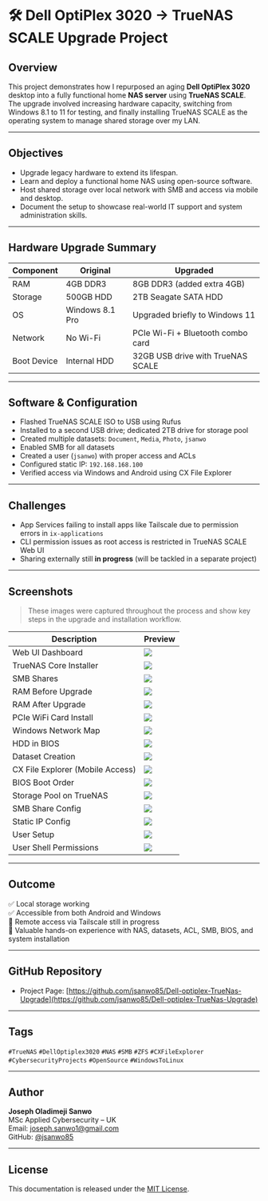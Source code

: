 # 🛠️ Dell OptiPlex 3020 → TrueNAS SCALE Upgrade Project

## Overview

This project demonstrates how I repurposed an aging **Dell OptiPlex 3020** desktop into a fully functional home **NAS server** using **TrueNAS SCALE**. The upgrade involved increasing hardware capacity, switching from Windows 8.1 to 11 for testing, and finally installing TrueNAS SCALE as the operating system to manage shared storage over my LAN.

---

## Objectives

- Upgrade legacy hardware to extend its lifespan.
- Learn and deploy a functional home NAS using open-source software.
- Host shared storage over local network with SMB and access via mobile and desktop.
- Document the setup to showcase real-world IT support and system administration skills.

---

## Hardware Upgrade Summary

| Component      | Original                     | Upgraded                          |
|----------------|------------------------------|------------------------------------|
| RAM            | 4GB DDR3                     | 8GB DDR3 (added extra 4GB)        |
| Storage        | 500GB HDD                   | 2TB Seagate SATA HDD              |
| OS             | Windows 8.1 Pro             | Upgraded briefly to Windows 11    |
| Network        | No Wi-Fi                    | PCIe Wi-Fi + Bluetooth combo card |
| Boot Device    | Internal HDD                | 32GB USB drive with TrueNAS SCALE |

---

## Software & Configuration

- Flashed TrueNAS SCALE ISO to USB using Rufus
- Installed to a second USB drive; dedicated 2TB drive for storage pool
- Created multiple datasets: `Document`, `Media`, `Photo`, `jsanwo`
- Enabled SMB for all datasets
- Created a user (`jsanwo`) with proper access and ACLs
- Configured static IP: `192.168.168.100`
- Verified access via Windows and Android using CX File Explorer

---

## Challenges

- App Services failing to install apps like Tailscale due to permission errors in `ix-applications`
- CLI permission issues as root access is restricted in TrueNAS SCALE Web UI
- Sharing externally still **in progress** (will be tackled in a separate project)

---

## Screenshots

> These images were captured throughout the process and show key steps in the upgrade and installation workflow.

| Description                         | Preview                                                   |
|-------------------------------------|------------------------------------------------------------|
| Web UI Dashboard                    | ![](images/Web%20UI%20Dashboard.jpg)                      |
| TrueNAS Core Installer              | ![](images/TueNas%20Core%20Installation%20before%20TrueNas%20Scale%20Installation.jpg) |
| SMB Shares                          | ![](images/SMB%20Config.jpg)                              |
| RAM Before Upgrade                  | ![](images/RAM%20Upgrade%20Before..jpg)                   |
| RAM After Upgrade                   | ![](images/RAM%20Upgrade%20After.jpg)                     |
| PCIe WiFi Card Install              | ![](images/PCIe%20Wifi%20Card.jpg)                        |
| Windows Network Map                 | ![](images/Mapped%20Drive%20Window.jpg)                   |
| HDD in BIOS                         | ![](images/HDD%20Installation%20In%20BIOS.jpg)            |
| Dataset Creation                    | ![](images/Dataset%20Creation.jpg)                        |
| CX File Explorer (Mobile Access)    | ![](images/CX%20File%20Access.jpg)                        |
| BIOS Boot Order                     | ![](images/BIOS%20Boot%20USB.jpg)                         |
| Storage Pool on TrueNAS            | ![](images/Dataset%20Structure.jpg)                       |
| SMB Share Config                    | ![](images/smb%20share%20config.jpg)                      |
| Static IP Config                    | ![](images/Static%20IP%20settings.jpg)                    |
| User Setup                          | ![](images/User%20config%20.jpg)                          |
| User Shell Permissions              | ![](images/User%20Config%20shell.jpg)                     |

---

## Outcome

✅ Local storage working  
✅ Accessible from both Android and Windows  
🚧 Remote access via Tailscale still in progress  
📌 Valuable hands-on experience with NAS, datasets, ACL, SMB, BIOS, and system installation

---

## GitHub Repository

- Project Page: [https://github.com/jsanwo85/Dell-optiplex-TrueNas-Upgrade](https://github.com/jsanwo85/Dell-optiplex-TrueNas-Upgrade)

---

## Tags

`#TrueNAS` `#DellOptiplex3020` `#NAS` `#SMB` `#ZFS` `#CXFileExplorer` `#CybersecurityProjects` `#OpenSource` `#WindowsToLinux`

---

## Author

**Joseph Oladimeji Sanwo**  
MSc Applied Cybersecurity – UK  
Email: joseph.sanwo1@gmail.com  
GitHub: [@jsanwo85](https://github.com/jsanwo85)

---

## License

This documentation is released under the [MIT License](LICENSE).

